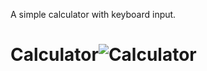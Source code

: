 
A simple calculator with keyboard input.


# Calculator![Calculator](https://user-images.githubusercontent.com/100234247/188923221-ed1ccedf-7691-411d-9915-caa86d1211fb.png)
